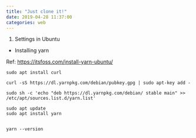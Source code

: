 ```yaml
---
title: "Just clone it!"
date: 2019-04-28 11:37:00
categories: web
---
```


1. Settings in Ubuntu
- Installing yarn

Ref: <https://itsfoss.com/install-yarn-ubuntu/>

```
sudo apt install curl

curl -sS https://dl.yarnpkg.com/debian/pubkey.gpg | sudo apt-key add -

sudo sh -c 'echo "deb https://dl.yarnpkg.com/debian/ stable main" >> /etc/apt/sources.list.d/yarn.list'

sudo apt update
sudo apt install yarn


yarn --version
```
